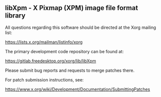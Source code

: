 libXpm - X Pixmap (XPM) image file format library
-------------------------------------------------

All questions regarding this software should be directed at the
Xorg mailing list:

  https://lists.x.org/mailman/listinfo/xorg

The primary development code repository can be found at:

  https://gitlab.freedesktop.org/xorg/lib/libXpm

Please submit bug reports and requests to merge patches there.

For patch submission instructions, see:

  https://www.x.org/wiki/Development/Documentation/SubmittingPatches

